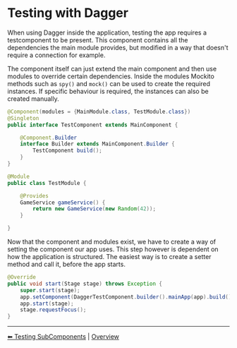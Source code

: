 # Testing with Dagger

When using Dagger inside the application, testing the app requires a testcomponent to be present.
This component contains all the dependencies the main module provides, but modified in a way that doesn't require a connection for example.

The component itself can just extend the main component and then use modules to override certain dependencies.
Inside the modules Mockito methods such as `spy()` and `mock()` can be used to create the required instances. 
If specific behaviour is required, the instances can also be created manually.

```java
@Component(modules = {MainModule.class, TestModule.class})
@Singleton
public interface TestComponent extends MainComponent {

    @Component.Builder
    interface Builder extends MainComponent.Builder {
        TestComponent build();
    }
}
```

```java
@Module
public class TestModule {

    @Provides
    GameService gameService() {
        return new GameService(new Random(42));
    }

}
```

Now that the component and modules exist, we have to create a way of setting the component our app uses.
This step however is dependent on how the application is structured.
The easiest way is to create a setter method and call it, before the app starts.

```java
@Override
public void start(Stage stage) throws Exception {
    super.start(stage);
    app.setComponent(DaggerTestComponent.builder().mainApp(app).build());
    app.start(stage);
    stage.requestFocus();
}
```
---

[⬅ Testing SubComponents](3-subcomponents.md) | [Overview](README.md)
